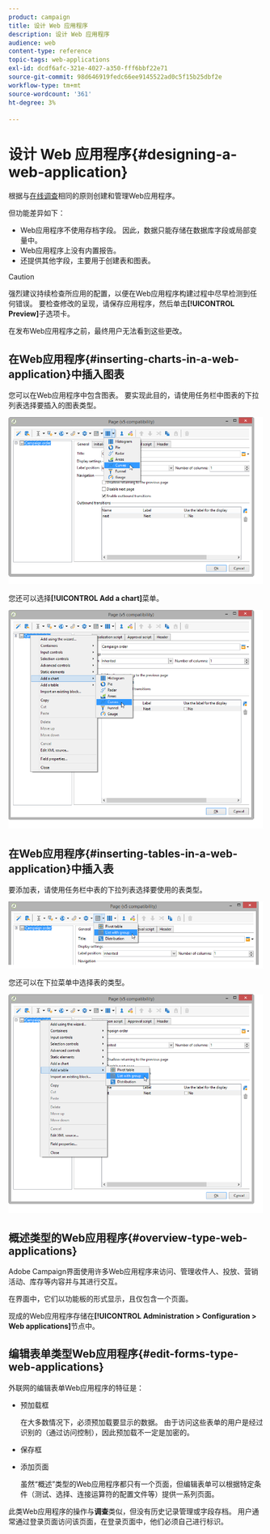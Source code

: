 ```yaml
---
product: campaign
title: 设计 Web 应用程序
description: 设计 Web 应用程序
audience: web
content-type: reference
topic-tags: web-applications
exl-id: dcdf6afc-321e-4027-a350-fff6bbf22e71
source-git-commit: 98d646919fedc66ee9145522ad0c5f15b25dbf2e
workflow-type: tm+mt
source-wordcount: '361'
ht-degree: 3%

---
```


# 设计 Web 应用程序{#designing-a-web-application}

根据与[在线调查](../../web/using/about-surveys.md)相同的原则创建和管理Web应用程序。

但功能差异如下：

* Web应用程序不使用存档字段。 因此，数据只能存储在数据库字段或局部变量中。
* Web应用程序上没有内置报告。
* 还提供其他字段，主要用于创建表和图表。

>[!CAUTION]
>
>强烈建议持续检查所应用的配置，以便在Web应用程序构建过程中尽早检测到任何错误。 要检查修改的呈现，请保存应用程序，然后单击&#x200B;**[!UICONTROL Preview]**&#x200B;子选项卡。
>
>在发布Web应用程序之前，最终用户无法看到这些更改。

## 在Web应用程序{#inserting-charts-in-a-web-application}中插入图表

您可以在Web应用程序中包含图表。 要实现此目的，请使用任务栏中图表的下拉列表选择要插入的图表类型。

![](assets/s_ncs_admin_webapps_bar_graph.png)

您还可以选择&#x200B;**[!UICONTROL Add a chart]**&#x200B;菜单。

![](assets/s_ncs_admin_webapps_graph.png)

## 在Web应用程序{#inserting-tables-in-a-web-application}中插入表

要添加表，请使用任务栏中表的下拉列表选择要使用的表类型。

![](assets/s_ncs_admin_webapps_bar_table.png)

您还可以在下拉菜单中选择表的类型。

![](assets/s_ncs_admin_webapps_table.png)

## 概述类型的Web应用程序{#overview-type-web-applications}

Adobe Campaign界面使用许多Web应用程序来访问、管理收件人、投放、营销活动、库存等内容并与其进行交互。

在界面中，它们以功能板的形式显示，且仅包含一个页面。

现成的Web应用程序存储在&#x200B;**[!UICONTROL Administration > Configuration > Web applications]**&#x200B;节点中。

## 编辑表单类型Web应用程序{#edit-forms-type-web-applications}

外联网的编辑表单Web应用程序的特征是：

* 预加载框

   在大多数情况下，必须预加载要显示的数据。 由于访问这些表单的用户是经过识别的（通过访问控制），因此预加载不一定是加密的。

* 保存框
* 添加页面

   虽然“概述”类型的Web应用程序都只有一个页面，但编辑表单可以根据特定条件（测试、选择、连接运算符的配置文件等）提供一系列页面。

此类Web应用程序的操作与&#x200B;**调查**&#x200B;类似，但没有历史记录管理或字段存档。 用户通常通过登录页面访问该页面，在登录页面中，他们必须自己进行标识。
